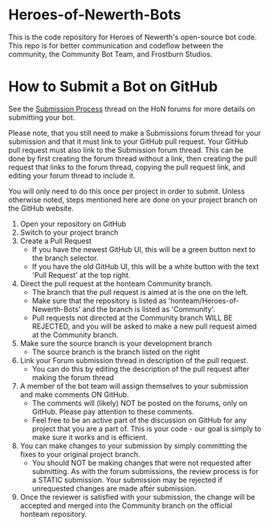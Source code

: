 Heroes-of-Newerth-Bots
======================

This is the code repository for Heroes of Newerth's open-source bot code. This repo is for better communication and codeflow between the community, the Community Bot Team, and Frostburn Studios.

How to Submit a Bot on GitHub
=============================

See the [Submission Process](http://forums.heroesofnewerth.com/showthread.php?504798-Submission-Process) thread on the HoN forums for more details on submitting your bot.

Please note, that you still need to make a Submissions forum thread for your submission and that it must link to your GitHub pull request. Your GitHub pull request must also link to the Submission forum thread. This can be done by first creating the forum thread without a link, then creating the pull request that links to the forum thread, copying the pull request link, and editing your forum thread to include it.

You will only need to do this once per project in order to submit. Unless otherwise noted, steps mentioned here are done on your project branch on the GitHub website.

1. Open your repository on GitHub
2. Switch to your project branch
3. Create a Pull Request
    * If you have the newest GitHub UI, this will be a green button next to the branch selector.
    * If you have the old GitHub UI, this will be a white button with the text 'Pull Request' at the top right.
4. Direct the pull request at the honteam Community branch.
    * The branch that the pull request is aimed at is the one on the left.
    * Make sure that the repository is listed as 'honteam/Heroes-of-Newerth-Bots' and the branch is listed as 'Community'.
    * Pull requests not directed at the Community branch WILL BE REJECTED, and you will be asked to make a new pull request aimed at the Community branch.
5. Make sure the source branch is your development branch
    * The source branch is the branch listed on the right
6. Link your Forum submission thread in description of the pull request.
    * You can do this by editing the description of the pull request after making the forum thread
7. A member of the bot team will assign themselves to your submission and make comments ON GitHub.
    * The comments will (likely) NOT be posted on the forums, only on GitHub. Please pay attention to these comments.
    * Feel free to be an active part of the discussion on GitHub for any project that you are a part of. This is your code - our goal is simply to make sure it works and is efficient.
8. You can make changes to your submission by simply committing the fixes to your original project branch.
    * You should NOT be making changes that were not requested after submitting. As with the forum submissions, the review process is for a STATIC submission. Your submission may be rejected if unrequested changes are made after submission.
9. Once the reviewer is satisfied with your submission, the change will be accepted and merged into the Community branch on the official honteam repository.